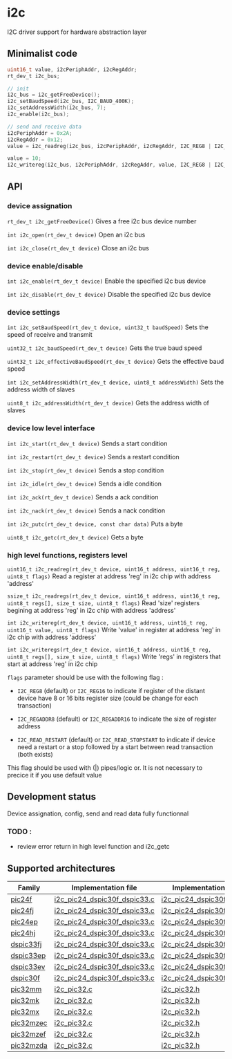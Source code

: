 # i2c
I2C driver support for hardware abstraction layer

## Minimalist code

```C
uint16_t value, i2cPeriphAddr, i2cRegAddr;
rt_dev_t i2c_bus;

// init
i2c_bus = i2c_getFreeDevice();
i2c_setBaudSpeed(i2c_bus, I2C_BAUD_400K);
i2c_setAddressWidth(i2c_bus, 7);
i2c_enable(i2c_bus);

// send and receive data
i2cPeriphAddr = 0x2A;
i2cRegAddr = 0x12;
value = i2c_readreg(i2c_bus, i2cPeriphAddr, i2cRegAddr, I2C_REG8 | I2C_REGADDR8);

value = 10;
i2c_writereg(i2c_bus, i2cPeriphAddr, i2cRegAddr, value, I2C_REG8 | I2C_REGADDR8);
```

## API

### device assignation
`rt_dev_t i2c_getFreeDevice()` Gives a free i2c bus device number

`int i2c_open(rt_dev_t device)` Open an i2c bus

`int i2c_close(rt_dev_t device)` Close an i2c bus

### device enable/disable
`int i2c_enable(rt_dev_t device)` Enable the specified i2c bus device

`int i2c_disable(rt_dev_t device)` Disable the specified i2c bus device

### device settings
`int i2c_setBaudSpeed(rt_dev_t device, uint32_t baudSpeed)` Sets the speed of receive and transmit

`uint32_t i2c_baudSpeed(rt_dev_t device)` Gets the true baud speed

`uint32_t i2c_effectiveBaudSpeed(rt_dev_t device)` Gets the effective baud speed

`int i2c_setAddressWidth(rt_dev_t device, uint8_t addressWidth)` Sets the address width of slaves

`uint8_t i2c_addressWidth(rt_dev_t device)` Gets the address width of slaves

### device low level interface
`int i2c_start(rt_dev_t device)` Sends a start condition

`int i2c_restart(rt_dev_t device)` Sends a restart condition

`int i2c_stop(rt_dev_t device)` Sends a stop condition

`int i2c_idle(rt_dev_t device)` Sends a idle condition

`int i2c_ack(rt_dev_t device)` Sends a ack condition

`int i2c_nack(rt_dev_t device)` Sends a nack condition

`int i2c_putc(rt_dev_t device, const char data)` Puts a byte

`uint8_t i2c_getc(rt_dev_t device)` Gets a byte

### high level functions, registers level
`uint16_t i2c_readreg(rt_dev_t device, uint16_t address, uint16_t reg, uint8_t flags)` Read a register at address 'reg' in i2c chip with address 'address'

`ssize_t i2c_readregs(rt_dev_t device, uint16_t address, uint16_t reg, uint8_t regs[], size_t size, uint8_t flags)` Read 'size' registers begining at address 'reg' in i2c chip with address 'address'

`int i2c_writereg(rt_dev_t device, uint16_t address, uint16_t reg, uint16_t value, uint8_t flags)` Write 'value' in register at address 'reg' in i2c chip with address 'address'

`int i2c_writeregs(rt_dev_t device, uint16_t address, uint16_t reg, uint8_t regs[], size_t size, uint8_t flags)` Write 'regs' in registers that start at address 'reg' in i2c chip

`flags` parameter should be use with the following flag :

* `I2C_REG8` (default) or `I2C_REG16` to indicate if register of the distant device have 8 or 16 bits register size (could be change for each transaction)

* `I2C_REGADDR8` (default) or `I2C_REGADDR16` to indicate the size of register address

* `I2C_READ_RESTART` (default) or `I2C_READ_STOPSTART` to indicate if device need a restart or a stop followed by a start between read transaction (both exists)

This flag should be used with (|) pipes/logic or. It is not necessary to precice it if you use default value

## Development status
Device assignation, config, send and read data fully functionnal

### TODO :
+ review error return in high level function and i2c_getc

## Supported architectures

|Family|Implementation file|Implementation header|
|------|-------------------|---------------------|
|[pic24f](../../../archi/pic24f/README.md)|[i2c_pic24_dspic30f_dspic33.c](i2c_pic24_dspic30f_dspic33.c)|[i2c_pic24_dspic30f_dspic33.h](i2c_pic24_dspic30f_dspic33.h)|
|[pic24fj](../../../archi/pic24fj/README.md)|[i2c_pic24_dspic30f_dspic33.c](i2c_pic24_dspic30f_dspic33.c)|[i2c_pic24_dspic30f_dspic33.h](i2c_pic24_dspic30f_dspic33.h)|
|[pic24ep](../../../archi/pic24ep/README.md)|[i2c_pic24_dspic30f_dspic33.c](i2c_pic24_dspic30f_dspic33.c)|[i2c_pic24_dspic30f_dspic33.h](i2c_pic24_dspic30f_dspic33.h)|
|[pic24hj](../../../archi/pic24hj/README.md)|[i2c_pic24_dspic30f_dspic33.c](i2c_pic24_dspic30f_dspic33.c)|[i2c_pic24_dspic30f_dspic33.h](i2c_pic24_dspic30f_dspic33.h)|
|[dspic33fj](../../../archi/dspic33fj/README.md)|[i2c_pic24_dspic30f_dspic33.c](i2c_pic24_dspic30f_dspic33.c)|[i2c_pic24_dspic30f_dspic33.h](i2c_pic24_dspic30f_dspic33.h)|
|[dspic33ep](../../../archi/dspic33ep/README.md)|[i2c_pic24_dspic30f_dspic33.c](i2c_pic24_dspic30f_dspic33.c)|[i2c_pic24_dspic30f_dspic33.h](i2c_pic24_dspic30f_dspic33.h)|
|[dspic33ev](../../../archi/dspic33ev/README.md)|[i2c_pic24_dspic30f_dspic33.c](i2c_pic24_dspic30f_dspic33.c)|[i2c_pic24_dspic30f_dspic33.h](i2c_pic24_dspic30f_dspic33.h)|
|[dspic30f](../../../archi/dspic30f/README.md)|[i2c_pic24_dspic30f_dspic33.c](i2c_pic24_dspic30f_dspic33.c)|[i2c_pic24_dspic30f_dspic33.h](i2c_pic24_dspic30f_dspic33.h)|
|[pic32mm](../../../archi/pic32mm/README.md)|[i2c_pic32.c](i2c_pic32.c)|[i2c_pic32.h](i2c_pic32.h)|
|[pic32mk](../../../archi/pic32mk/README.md)|[i2c_pic32.c](i2c_pic32.c)|[i2c_pic32.h](i2c_pic32.h)|
|[pic32mx](../../../archi/pic32mx/README.md)|[i2c_pic32.c](i2c_pic32.c)|[i2c_pic32.h](i2c_pic32.h)|
|[pic32mzec](../../../archi/pic32mzec/README.md)|[i2c_pic32.c](i2c_pic32.c)|[i2c_pic32.h](i2c_pic32.h)|
|[pic32mzef](../../../archi/pic32mzef/README.md)|[i2c_pic32.c](i2c_pic32.c)|[i2c_pic32.h](i2c_pic32.h)|
|[pic32mzda](../../../archi/pic32mzda/README.md)|[i2c_pic32.c](i2c_pic32.c)|[i2c_pic32.h](i2c_pic32.h)|
